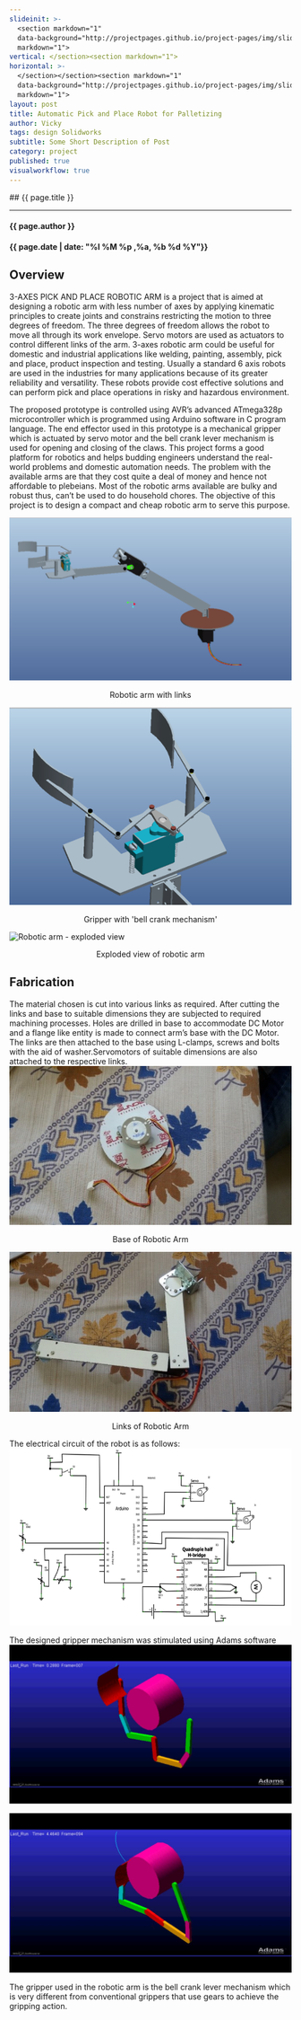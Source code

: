 ```yaml
---
slideinit: >-
  <section markdown="1"
  data-background="http://projectpages.github.io/project-pages/img/slidebackground.png"><section
  markdown="1">
vertical: </section><section markdown="1">
horizontal: >-
  </section></section><section markdown="1"
  data-background="http://projectpages.github.io/project-pages/img/slidebackground.png"><section
  markdown="1">
layout: post
title: Automatic Pick and Place Robot for Palletizing
author: Vicky
tags: design Solidworks
subtitle: Some Short Description of Post
category: project
published: true
visualworkflow: true
---
```

<!-- Start Writing Below in Markdown -->

<section markdown="1" data-background="http://projectpages.github.io/project-pages/img/slidebackground.png"><section markdown="1">
## {{ page.title }}

<hr>

#### {{ page.author }}

#### {{ page.date | date: "%I %M %p ,%a, %b %d %Y"}}


## Overview

3-AXES PICK AND PLACE ROBOTIC ARM is a project that is aimed at designing a robotic arm with less number of axes by applying kinematic principles to create joints and constrains restricting the motion to three degrees of freedom. The three degrees of freedom allows the robot to move all through its work envelope. Servo motors are used as actuators to control different links of the arm. 3-axes robotic arm could be useful for domestic and industrial applications like welding, painting, assembly, pick and place, product inspection and testing. Usually a standard 6 axis robots are used in the industries for many applications because of its greater reliability and versatility. These robots provide cost effective solutions and can perform pick and place operations in risky and hazardous environment.

The proposed prototype is controlled using AVR’s advanced ATmega328p microcontroller which is programmed using Arduino software in C program language. The end effector used in this prototype is a mechanical gripper which is actuated by servo motor and the bell crank lever mechanism is used for opening and closing of the claws. This project forms a good platform for robotics and helps budding engineers understand the real-world problems and domestic automation needs. The problem with the available arms are that they cost quite a deal of money and hence not affordable to plebeians. Most of the robotic arms available are bulky and robust thus, can’t be used to do household chores. The objective of this project is to design a compact and cheap robotic arm to serve this purpose.

![Robotic arm with link](/img/app/robotic-arm-link.png)
<p align="center">Robotic arm with links</p>

![Bell crank mechanism](/img/app/bell-crank-mechanism.png)
<p align="center">Gripper with 'bell crank mechanism'</p>

![Robotic arm - exploded view](/img/Pick-Place/Pic_3(1).jpg)
<p align="center">Exploded view of robotic arm</p>


## Fabrication

The material chosen is cut into various links as required. After cutting the links and base to suitable dimensions they are subjected to required machining processes. Holes are drilled in base to accommodate DC Motor and a flange like entity is made to connect arm’s base with the DC Motor. The links are then attached to the base using L-clamps, screws and bolts with the aid of washer.Servomotors of suitable dimensions are also attached to the respective links. 
![Fabrication_1](/img/Pick-Place/Pic_6.jpg)
<p align="center">Base of Robotic Arm</p>

![Fabrication_1](/img/Pick-Place/Pic_7.jpg)
<p align="center">Links of Robotic Arm</p>

The electrical circuit of the robot is as follows:
![Electrical Circuit](/img/app/electrical-circuit.png)


The designed gripper mechanism was stimulated using Adams software
![Fabrication_1](/img/Pick-Place/Pic_8.jpg)

![Fabrication_1](/img/Pick-Place/Pic_9.jpg)

The gripper used in the robotic arm is the bell crank lever mechanism which is very different from conventional grippers that use gears to achieve the gripping action.
